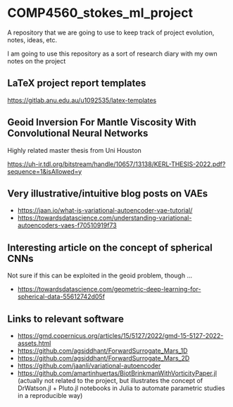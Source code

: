 # COMP4560_stokes_ml_project
A repository that we are going to use to keep track of project evolution, notes, ideas, etc.

I am going to use this repository as a sort of research diary with my own notes on the project

## LaTeX project report templates

https://gitlab.anu.edu.au/u1092535/latex-templates

## Geoid Inversion For Mantle Viscosity With Convolutional Neural Networks

Highly related master thesis from Uni Houston

https://uh-ir.tdl.org/bitstream/handle/10657/13138/KERL-THESIS-2022.pdf?sequence=1&isAllowed=y

## Very illustrative/intuitive blog posts on VAEs

* https://jaan.io/what-is-variational-autoencoder-vae-tutorial/
* https://towardsdatascience.com/understanding-variational-autoencoders-vaes-f70510919f73

## Interesting article on the concept of spherical CNNs 

Not sure if this can be exploited in the geoid problem, though ...

* https://towardsdatascience.com/geometric-deep-learning-for-spherical-data-55612742d05f

## Links to relevant software

* https://gmd.copernicus.org/articles/15/5127/2022/gmd-15-5127-2022-assets.html
* https://github.com/agsiddhant/ForwardSurrogate_Mars_1D
* https://github.com/agsiddhant/ForwardSurrogate_Mars_2D
* https://github.com/jaanli/variational-autoencoder
* https://github.com/amartinhuertas/BiotBrinkmanWithVorticityPaper.jl (actually not related  to the project, but illustrates the concept of DrWatson.jl + Pluto.jl notebooks in Julia to automate parametric studies in a reproducible way)
